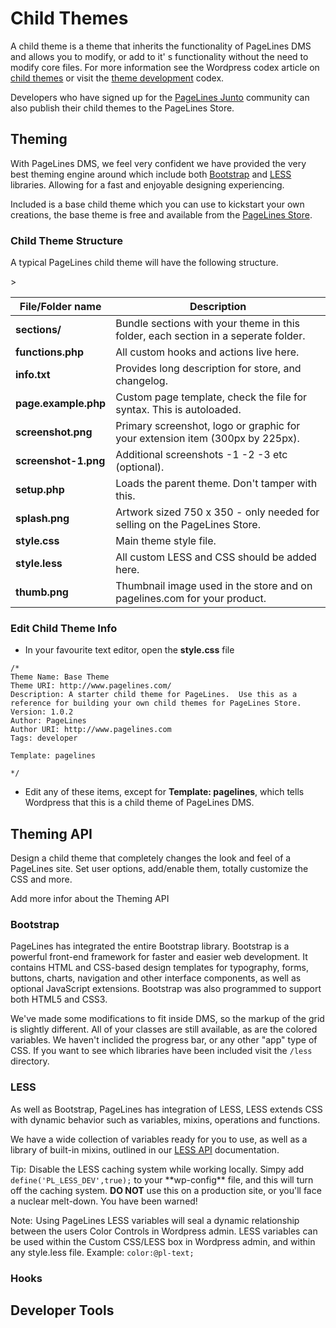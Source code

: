 # Child Themes #

A child theme is a theme that inherits the functionality of PageLines DMS and allows you to modify, or add to it' s functionality without the need to modify core files. For more information see the Wordpress codex article on [child themes](http://codex.wordpress.org/Child_Themes) or visit the [theme development](http://codex.wordpress.org/Theme_Development) codex.

Developers who have signed up for the [PageLines Junto](http://developer.pagelines.com/apply/) community can also publish their child themes to the PageLines Store.

## Theming ##

With PageLines DMS, we feel very confident we have provided the very best theming engine around which include both [Bootstrap](http://twitter.github.io/bootstrap/) and [LESS](http://lesscss.org/) libraries. Allowing for a fast and enjoyable designing experiencing.

Included is a base child theme which you can use to kickstart your own creations, the base theme is free and available from the [PageLines Store](http://www.pagelines.com/store).

### Child Theme Structure ###

A typical PageLines child theme will have the following structure.

<table class="table table-striped">>
  <thead>
    <tr>
      <th>File/Folder name</th>
      <th>Description</th>
    </tr>
  </thead>
  <tbody>
    <tr>
      <td><strong>sections/</strong></td>
      <td>Bundle sections with your theme in this folder, each section in a seperate folder.</td>
    </tr>
    <tr>
      <td><strong>functions.php</strong></td>
      <td>All custom hooks and actions live here.</td>
    </tr>
    <tr>
      <td><strong>info.txt</strong></td>
      <td>Provides long description for store, and changelog.</td>
    </tr>
    <tr>
      <td><strong>page.example.php</strong></td>
      <td>Custom page template, check the file for syntax. This is autoloaded.</td>
    </tr>
    <tr>
      <td><strong>screenshot.png</strong></td>
      <td>Primary screenshot, logo or graphic for your extension item (300px by 225px).</td>
    </tr>
    <tr>
      <td><strong>screenshot-1.png</strong></td>
      <td>Additional screenshots -1 -2 -3 etc (optional).</td>
    </tr>
    <tr>
      <td><strong>setup.php</strong></td>
      <td>Loads the parent theme. Don't tamper with this.</td>
    </tr>
    <tr>
      <td><strong>splash.png</strong></td>
      <td>Artwork sized 750 x 350 - only needed for selling on the PageLines Store.</td>
    </tr>
    <tr>
      <td><strong>style.css</strong></td>
      <td>Main theme style file.</td>
    </tr>
    <tr>
      <td><strong>style.less</strong></td>
      <td>All custom LESS and CSS should be added here.</td>
    </tr>
    <tr>
      <td><strong>thumb.png</strong></td>
      <td>Thumbnail image used in the store and on pagelines.com for your product.</td>
    </tr>
  </tbody>
</table>

### Edit Child Theme Info ###

* In your favourite text editor, open the **style.css** file

~~~ .php
/*  
Theme Name: Base Theme
Theme URI: http://www.pagelines.com/
Description: A starter child theme for PageLines.  Use this as a reference for building your own child themes for PageLines Store.
Version: 1.0.2
Author: PageLines
Author URI: http://www.pagelines.com
Tags: developer

Template: pagelines

*/
~~~

* Edit any of these items, except for **Template: pagelines**, which tells Wordpress that this is a child theme of PageLines DMS.


## Theming API ##

Design a child theme that completely changes the look and feel of a PageLines site. Set user options, add/enable them, totally customize the CSS and more.

Add more infor about the Theming API

### Bootstrap ###

PageLines has integrated the entire Bootstrap library. Bootstrap is a powerful front-end framework for faster and easier web development. It contains HTML and CSS-based design templates for typography, forms, buttons, charts, navigation and other interface components, as well as optional JavaScript extensions. Bootstrap was also programmed to support both HTML5 and CSS3.

We've made some modifications to fit inside DMS, so the markup of the grid is slightly different. All of your classes are still available, as are the colored variables. We haven't inclided the progress bar, or any other "app" type of CSS. If you want to see which libraries have been included visit the `/less` directory.

### LESS ###

As well as Bootstrap, PageLines has integration of LESS, LESS extends CSS with dynamic behavior such as variables, mixins, operations and functions.

We have a wide collection of variables ready for you to use, as well as a library of built-in mixins, outlined in our [LESS API](/less-api) documentation.

<p><span class="label label-info" style="margin-right:5px">Tip:</span>Disable the LESS caching system while working locally. Simpy add <code>define('PL_LESS_DEV',true);</code> to your **wp-config** file, and this will turn off the caching system. <strong><span class="str">DO NOT</span></strong> use this on a production site, or you'll face a nuclear melt-down. You have been warned!</p>

<p><span class="label label-success" style="margin-right:5px">Note:</span>Using PageLines LESS variables will seal a dynamic relationship between the users Color Controls in Wordpress admin. LESS variables can be used within the Custom CSS/LESS box in Wordpress admin, and within any style.less file. Example: <code>color:@pl-text;</code></p>

### Hooks ###



## Developer Tools ##

